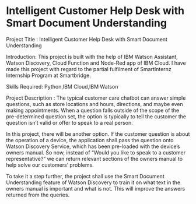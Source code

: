 # Intelligent Customer Help Desk with Smart Document Understanding

Project Title : Intelligent Customer Help Desk with Smart Document Understanding

Introduction: This project is built with the help of IBM Watson Assistant, Watson Discovery, Cloud Function and Node-Red app of IBM Cloud. I have made this project with regard to the partial fulfilment of SmartInternz Internship Program at Smartbridge.

Skills Required: Python,IBM Cloud,IBM Watson

Project Description : The typical customer care chatbot can answer simple questions, such as store locations and hours, directions, and maybe even making appointments. When a question falls outside of the scope of the pre-determined question set, the option is typically to tell the customer the question isn’t valid or offer to speak to a real person.

In this project, there will be another option. If the customer question is about the operation of a device, the application shall pass the question onto Watson Discovery Service, which has been pre-loaded with the device’s owners manual. So now, instead of “Would you like to speak to a customer representative?” we can return relevant sections of the owners manual to help solve our customers’ problems.

To take it a step further, the project shall use the Smart Document Understanding feature of Watson Discovery to train it on what text in the owners manual is important and what is not. This will improve the answers returned from the queries.
